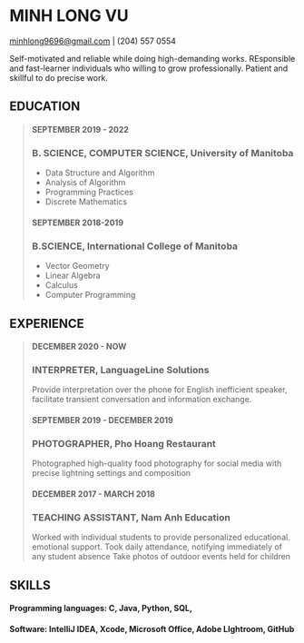 # MINH LONG VU
[minhlong9696@gmail.com](linkedin.com/in/longvux/) | (204) 557 0554

Self-motivated and reliable while doing high-demanding works. REsponsible and fast-learner individuals who willing to grow professionally. Patient and skillful to do precise work.

## EDUCATION
> #### SEPTEMBER 2019 - 2022
> ### B. SCIENCE, COMPUTER SCIENCE, University of Manitoba
>* Data Structure and Algorithm
>* Analysis of Algorithm
>* Programming Practices
>* Discrete Mathematics 
>
> #### SEPTEMBER 2018-2019
> ### B.SCIENCE, International College of Manitoba
>* Vector Geometry
>* Linear Algebra
>* Calculus
>* Computer Programming

## EXPERIENCE
> #### DECEMBER 2020 - NOW
> ### INTERPRETER, LanguageLine Solutions
> Provide interpretation over the phone for English inefficient speaker, facilitate transient conversation and information exchange.
> 
> #### SEPTEMBER 2019 - DECEMBER 2019
> ### PHOTOGRAPHER, Pho Hoang Restaurant
> Photographed high-quality food photography for social media with precise lightning settings and composition
> 
> #### DECEMBER 2017 - MARCH 2018
> ### TEACHING ASSISTANT, Nam Anh Education
> Worked with individual students to provide personalized educational. emotional support.
> Took daily attendance, notifying immediately of any student absence
> Take photos of outdoor events held for children

## SKILLS
#### Programming languages: C, Java, Python, SQL, 
#### Software: IntelliJ IDEA, Xcode, Microsoft Office, Adobe LIghtroom, GitHub
